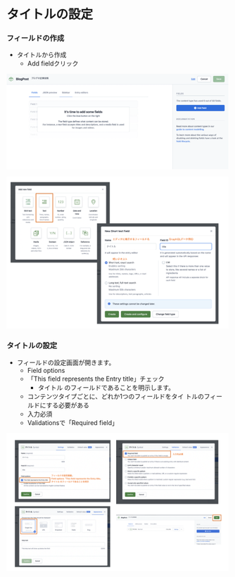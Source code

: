 # タイトルの設定

### フィールドの作成

* タイトルから作成
  * Add fieldクリック

![](../../.gitbook/assets/image%20%2811%29.png)

![&#x30BF;&#x30A4;&#x30C8;&#x30EB; &#x30D5;&#x30A3;&#x30FC;&#x30EB;&#x30C9;&#x4F5C;&#x6210;](../../.gitbook/assets/image%20%2814%29.png)

### タイトルの設定

* フィールドの設定画面が開きます。
  *  Field options
    * 「This field represents the Entry title」チェック
      * タイトル のフィールドであることを明示します。 
    * コンテンツタイプごとに、どれか1つのフィールドをタイ トルのフィールドにする必要がある
  *  入力必須
    * Validationsで「Required field」

![](../../.gitbook/assets/image%20%2810%29.png)



## 

